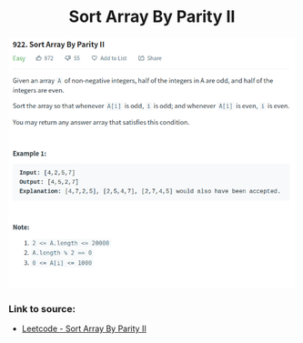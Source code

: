 <h1 align="center">Sort Array By Parity II</h1>

![alt text](https://raw.githubusercontent.com/matthew01lokiet/Github-repos-images/main/Algs/Arrays/gRU4LIx5_o.png)

### Link to source: 
- <a href="https://leetcode.com/problems/sort-array-by-parity-ii/">Leetcode - Sort Array By Parity II</a>

